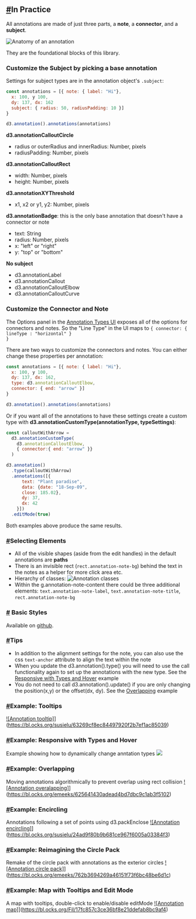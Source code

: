 <h2><a href="#in-practice">#</a>In Practice</h2>

All annotations are made of just three parts, a **note**, a **connector**, and a **subject**.

<img alt="Anatomy of an annotation" src="img/anatomy.png" />

They are the foundational blocks of this library.

### Customize the Subject by picking a base annotation

Settings for subject types are in the annotation object's <code>.subject</code>:

```js
const annotations = [{ note: { label: "Hi"},
  x: 100, y 100,
  dy: 137, dx: 162
  subject: { radius: 50, radiusPadding: 10 }]
}

d3.annotation().annotations(annotations)
```
**d3.annotationCalloutCircle**
- radius or outerRadius and innerRadius: Number, pixels
- radiusPadding: Number, pixels

**d3.annotationCalloutRect**
- width: Number, pixels
- height: Number, pixels

**d3.annotationXYThreshold**
- x1, x2 or y1, y2: Number, pixels

**d3.annotationBadge**: this is the only base annotation that doesn't have a connector or note
- text: String
- radius: Number, pixels
- x: "left" or "right"
- y: "top" or "bottom"

**No subject**
- d3.annotationLabel
- d3.annotationCallout
- d3.annotationCalloutElbow
- d3.annotationCalloutCurve

### Customize the Connector and Note

The Options panel in the [Annotation Types UI](#types) exposes all of the options for connectors and notes. So the "Line Type" in the UI maps to <code>{ connector: { lineType : "horizontal" } }</code>

There are two ways to customize the connectors and notes. You can either change these properties per annotation: 

```js
const annotations = [{ note: { label: "Hi"},
  x: 100, y 100,
  dy: 137, dx: 162,
  type: d3.annotationCalloutElbow,
  connector: { end: "arrow" }]
}

d3.annotation().annotations(annotations)
```

Or if you want all of the annotations to have these settings create a custom type with 
**d3.annotationCustomType(annotationType, typeSettings)**:

```js
const calloutWithArrow =
  d3.annotationCustomType(
    d3.annotationCalloutElbow,
    { connector:{ end: "arrow" }}
  )

d3.annotation()
  .type(calloutWithArrow)
  .annotations([{
      text: "Plant paradise",
      data: {date: "18-Sep-09",
      close: 185.02},
      dy: 37,
      dx: 42
    }])
  .editMode(true)
```
Both examples above produce the same results.


<h3 id="select"><a href="#select">#</a>Selecting Elements</h3>

- All of the visible shapes (aside from the edit handles) in the default annotations are **paths**
- There is an invisible rect (<code>rect.annotation-note-bg</code>) behind the text in the notes as a helper for more click area etc.
- Hierarchy of classes: 
![Annotation classes](img/classes.png)
- Within the g.annotation-note-content there could be three additional elements: <code>text.annotation-note-label</code>, <code>text.annotation-note-title</code>, <code>rect.annotation-note-bg</code>

<h3 id="styles"><a href="#styles">#</a> Basic Styles</h3>

Available on [github](https://github.com/susielu/d3-annotation/blob/master/d3-annotation.css).


<h3 id="tips"><a href="#tips">#</a>Tips</h3>

- In addition to the alignment settings for the note, you can also use the css `text-anchor` attribute to align the text within the note
- When you update the d3.annotation().type() you will need to use the call functionality again to set up the annotations with the new type. See the [Responsive with Types and Hover](#responsive) example
- You do not need to call d3.annotation().update() if you are only changing the position(x,y) or the offset(dx, dy). See the [Overlapping](#overlapping) example

<h3 id="tooltips"><a href="#tooltips">#</a>Example: Tooltips</h3>

[![Annotation tooltip]](img/tooltip.png)](https://bl.ocks.org/susielu/63269cf8ec84497920f2b7ef1ac85039)

<h3 id="responsive"><a href="#responsive">#</a>Example: Responsive with Types and Hover</h3>

Example showing how to dynamically change anntation types
<a href="https://bl.ocks.org/susielu/974e41473737320f8db5ae711ded8542">
<img src="img/resize.png"/></a>

<h3 id="overlapping"><a href="#overlapping">#</a>Example: Overlapping</h3>

Moving annotations algorithmically to prevent overlap using rect collision 
[![Annotation overalapping]](img/overlapping.png)](https://bl.ocks.org/emeeks/625641430adead4bd7dbc9c1ab3f5102)

<h3 id="encircle"><a href="#encircle">#</a>Example: Encircling</h3>

Annotations following a set of points using d3.packEnclose 
[![Annotation encircling]](img/encircle.png)](https://bl.ocks.org/susielu/24ad9f80b9b681ce967f6005a03384f3)

<h3 id="circle-pack"><a href="#circle-pack">#</a>Example: Reimagining the Circle Pack</h3>

Remake of the circle pack with annotations as the exterior circles
[![Annotation circle pack]](img/circle-pack.png)](https://bl.ocks.org/emeeks/762b3694269a46151f73f6bc48be6d1c)

<h3 id="map"><a href="#map">#</a>Example: Map with Tooltips and Edit Mode</h3>

A map with tooltips, double-click to enable/disable editMode
[![Annotation map]](img/map-edit-mode.jpg)](https://bl.ocks.org/Fil/17fc857c3ce36bf8e21ddefab8bc9af4)